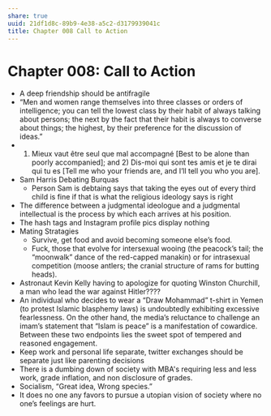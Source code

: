 ```yaml
---
share: true
uuid: 21df1d8c-89b9-4e38-a5c2-d3179939041c
title: Chapter 008 Call to Action
---
```

# Chapter 008: Call to Action
*   A deep friendship should be antifragile
*   “Men and women range themselves into three classes or orders of intelligence; you can tell the lowest class by their habit of always talking about persons; the next by the fact that their habit is always to converse about things; the highest, by their preference for the discussion of ideas.”
*   1) Mieux vaut être seul que mal accompagné \[Best to be alone than poorly accompanied\]; and 2) Dis-moi qui sont tes amis et je te dirai qui tu es \[Tell me who your friends are, and I’ll tell you who you are\].
*   Sam Harris Debating Burquas
    *   Person Sam is debtaing says that taking the eyes out of every third child is fine if that is what the religious ideology says is right
*   The difference between a judgmental ideologue and a judgmental intellectual is the process by which each arrives at his position.
*   The hash tags and Instagram profile pics display nothing
*   Mating Stratagies
    *   Survive, get food and avoid becoming someone else’s food.
    *   Fuck, those that evolve for intersexual wooing (the peacock’s tail; the “moonwalk” dance of the red-capped manakin) or for intrasexual competition (moose antlers; the cranial structure of rams for butting heads).
*   Astronaut Kevin Kelly having to apologize for quoting Winston Churchill, a man who lead the war against Hitler????
*   An individual who decides to wear a “Draw Mohammad” t-shirt in Yemen (to protest Islamic blasphemy laws) is undoubtedly exhibiting excessive fearlessness. On the other hand, the media’s reluctance to challenge an imam’s statement that “Islam is peace” is a manifestation of cowardice. Between these two endpoints lies the sweet spot of tempered and reasoned engagement.
*   Keep work and personal life separate, twitter exchanges should be separate just like parenting decisions
*   There is a dumbing down of society with MBA's requiring less and less work, grade inflation, and non disclosure of grades.
*   Socialism, “Great idea, Wrong species.”
*   It does no one any favors to pursue a utopian vision of society where no one’s feelings are hurt.